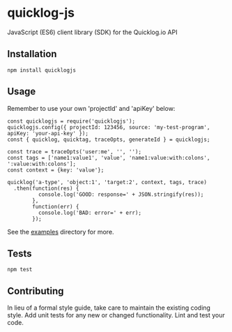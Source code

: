 quicklog-js
=========

JavaScript (ES6) client library (SDK) for the Quicklog.io API

## Installation

  `npm install quicklogjs`

## Usage

Remember to use your own 'projectId' and 'apiKey' below:
```
const quicklogjs = require('quicklogjs');
quicklogjs.config({ projectId: 123456, source: 'my-test-program', apiKey: 'your-api-key' });
const { quicklog, quicktag, traceOpts, generateId } = quicklogjs;

const trace = traceOpts('user:me', '', '');
const tags = ['name1:value1', 'value', 'name1:value:with:colons', ':value:with:colons'];
const context = {key: 'value'};

quicklog('a-type', 'object:1', 'target:2', context, tags, trace)
  .then(function(res) {
          console.log('GOOD: response=' + JSON.stringify(res));
        },
        function(err) {
          console.log('BAD: error=' + err);
        });
```

   See the [examples](examples) directory for more.


## Tests

  `npm test`

## Contributing

In lieu of a formal style guide, take care to maintain the existing coding style. Add unit tests for any new or changed functionality. Lint and test your code.
